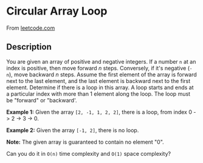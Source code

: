 # Circular Array Loop

From [leetcode.com](https://leetcode.com/problems/circular-array-loop/description/)

## Description

You are given an array of positive and negative integers. If a number `n` at an index is positive, then move forward *n* steps. Conversely, if it's negative (`-n`), move backward *n* steps. Assume the first element of the array is forward next to the last element, and the last element is backward next to the first element. Determine if there is a loop in this array. A loop starts and ends at a particular index with more than 1 element along the loop. The loop must be "forward" or "backward'.

**Example 1:** Given the array `[2, -1, 1, 2, 2]`, there is a loop, from index 0 -> 2 -> 3 -> 0.

**Example 2:** Given the array `[-1, 2]`, there is no loop.

**Note:** The given array is guaranteed to contain no element "0".

Can you do it in `O(n)` time complexity and `O(1)` space complexity?
